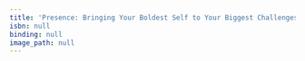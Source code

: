 ```yaml
---
title: 'Presence: Bringing Your Boldest Self to Your Biggest Challenges'
isbn: null
binding: null
image_path: null
---
```


